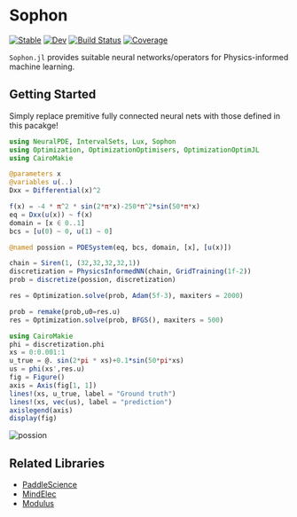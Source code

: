 # Sophon

[![Stable](https://img.shields.io/badge/docs-stable-blue.svg)](https://MilkshakeForReal.github.io/Sophon.jl/stable/)
[![Dev](https://img.shields.io/badge/docs-dev-blue.svg)](https://MilkshakeForReal.github.io/Sophon.jl/dev/)
[![Build Status](https://github.com/MilkshakeForReal/Sophon.jl/actions/workflows/CI.yml/badge.svg?branch=main)](https://github.com/MilkshakeForReal/Sophon.jl/actions/workflows/CI.yml?query=branch%3Amain)
[![Coverage](https://codecov.io/gh/MilkshakeForReal/Sophon.jl/branch/main/graph/badge.svg)](https://codecov.io/gh/MilkshakeForReal/Sophon.jl)

`Sophon.jl` provides suitable neural networks/operators for Physics-informed machine learning.

## Getting Started
Simply replace premitive fully connected neural nets with those defined in this pacakge!

```julia
using NeuralPDE, IntervalSets, Lux, Sophon
using Optimization, OptimizationOptimisers, OptimizationOptimJL
using CairoMakie

@parameters x
@variables u(..)
Dxx = Differential(x)^2

f(x) = -4 * π^2 * sin(2*π*x)-250*π^2*sin(50*π*x)
eq = Dxx(u(x)) ~ f(x)
domain = [x ∈ 0..1]
bcs = [u(0) ~ 0, u(1) ~ 0]

@named possion = PDESystem(eq, bcs, domain, [x], [u(x)])

chain = Siren(1, (32,32,32,32,1))
discretization = PhysicsInformedNN(chain, GridTraining(1f-2))
prob = discretize(possion, discretization)

res = Optimization.solve(prob, Adam(5f-3), maxiters = 2000)

prob = remake(prob,u0=res.u)
res = Optimization.solve(prob, BFGS(), maxiters = 500)

using CairoMakie
phi = discretization.phi
xs = 0:0.001:1
u_true = @. sin(2*pi * xs)+0.1*sin(50*pi*xs)
us = phi(xs',res.u)
fig = Figure()
axis = Axis(fig[1, 1])
lines!(xs, u_true, label = "Ground truth")
lines!(xs, vec(us), label = "prediction")
axislegend(axis)
display(fig)
```
![possion](https://github.com/MilkshakeForReal/Sophon.jl/blob/main/assets/poisson.png)

## Related Libraries

- [PaddleScience](https://github.com/PaddlePaddle/PaddleScience)
- [MindElec](https://gitee.com/mindspore/mindscience/blob/master/MindElec/README.md)
- [Modulus](https://docs.nvidia.com/deeplearning/modulus/index.html#)

